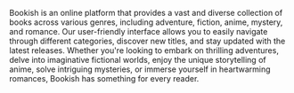 Bookish is an online platform that provides a vast and diverse collection of books across various genres, including adventure, fiction, anime, mystery, and romance. Our user-friendly interface allows you to easily navigate through different categories, discover new titles, and stay updated with the latest releases. Whether you're looking to embark on thrilling adventures, delve into imaginative fictional worlds, enjoy the unique storytelling of anime, solve intriguing mysteries, or immerse yourself in heartwarming romances, Bookish has something for every reader.
